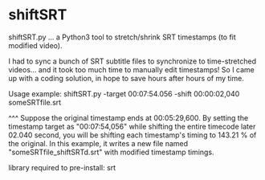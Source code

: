 # shiftSRT
shiftSRT.py ... a Python3 tool to stretch/shrink SRT timestamps (to fit modified video).

I had to sync a bunch of SRT subtitle files to synchronize to time-stretched videos... and it took too much time to manually edit timestamps! So I came up with a coding solution, in hope to save hours after hours of my time.

Usage example: shiftSRT.py -target 00:07:54.056 -shift 00:00:02,040 someSRTfile.srt

^^^ Suppose the original timestamp ends at 00:05:29,600. By setting the timestamp target as "00:07:54,056" while shifting the entire timecode later 02.040 second, you will be shifting each timestamp's timing to 143.21 % of the original. In this example, it writes a new file named "someSRTfile_shiftSRTd.srt" with modified timestamp timings.

library required to pre-install: srt
